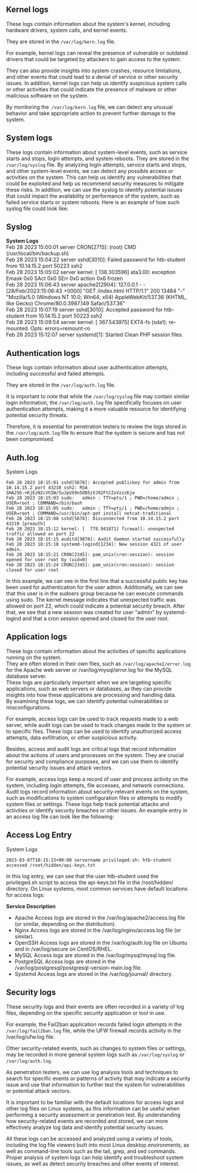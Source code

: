 ## Kernel logs
These logs contain information about the system's kernel, including hardware drivers, system calls, and kernel events.   

They are stored in the ```/var/log/kern.log``` file.  

 For example, kernel logs can reveal the presence of vulnerable or outdated drivers that could be targeted by attackers to gain access to the system. 
 
 They can also provide insights into system crashes, resource limitations, and other events that could lead to a denial of service or other security issues. In addition, kernel logs can help us identify suspicious system calls or other activities that could indicate the presence of malware or other malicious software on the system. 
 
 By monitoring the``` /var/log/kern.log``` file, we can detect any unusual behavior and take appropriate action to prevent further damage to the system.

## System logs
These logs contain information about system-level events, such as service starts and stops, login attempts, and system reboots. They are stored in the ```/var/log/syslog``` file. By analyzing login attempts, service starts and stops, and other system-level events, we can detect any possible access or activities on the system. This can help us identify any vulnerabilities that could be exploited and help us recommend security measures to mitigate these risks. In addition, we can use the syslog to identify potential issues that could impact the availability or performance of the system, such as failed service starts or system reboots. Here is an example of how such syslog file could look like:

## Syslog
**System Logs**     
Feb 28 2023 15:00:01 server CRON[2715]: (root) CMD (/usr/local/bin/backup.sh)    
Feb 28 2023 15:04:22 server sshd[3010]: Failed password for htb-student from 10.14.15.2 port 50223 ssh2    
Feb 28 2023 15:05:02 server kernel: [  138.303596] ata3.00: exception Emask 0x0 SAct 0x0 SErr 0x0 action 0x6 frozen    
Feb 28 2023 15:06:43 server apache2[2904]: 127.0.0.1 - - [28/Feb/2023:15:06:43 +0000] "GET /index.html HTTP/1.1" 200 13484 "-" "Mozilla/5.0 (Windows NT 10.0; Win64; x64) AppleWebKit/537.36 (KHTML, like Gecko) Chrome/80.0.3987.149 Safari/537.36"    
Feb 28 2023 15:07:19 server sshd[3010]: Accepted password for htb-student from 10.14.15.2 port 50223 ssh2    
Feb 28 2023 15:09:54 server kernel: [  367.543975] EXT4-fs (sda1): re-mounted. Opts: errors=remount-ro    
Feb 28 2023 15:12:07 server systemd[1]: Started Clean PHP session files.      

## Authentication logs
These logs contain information about user authentication attempts, including successful and failed attempts.    

They are stored in the ```/var/log/auth.log``` file.    

It is important to note that while the ```/var/log/syslog``` file may contain similar login information, the ```/var/log/auth.log``` file specifically focuses on user authentication attempts, making it a more valuable resource for identifying potential security threats.   

Therefore, it is essential for penetration testers to review the logs stored in the ```/var/log/auth.log``` file to ensure that the system is secure and has not been compromised.

## Auth.log
  System Logs    
```
Feb 28 2023 18:15:01 sshd[5678]: Accepted publickey for admin from 10.14.15.2 port 43210 ssh2: RSA SHA256:+KjEzN2cVhIW/5uJpVX9n5OB5zVJ92FtCZxVzzcKjw    
Feb 28 2023 18:15:03 sudo:   admin : TTY=pts/1 ; PWD=/home/admin ; USER=root ; COMMAND=/bin/bash    
Feb 28 2023 18:15:05 sudo:   admin : TTY=pts/1 ; PWD=/home/admin ; USER=root ; COMMAND=/usr/bin/apt-get install netcat-traditional    
Feb 28 2023 18:15:08 sshd[5678]: Disconnected from 10.14.15.2 port 43210 [preauth]    
Feb 28 2023 18:15:12 kernel: [  778.941871] firewall: unexpected traffic allowed on port 22    
Feb 28 2023 18:15:15 auditd[9876]: Audit daemon started successfully    
Feb 28 2023 18:15:18 systemd-logind[1234]: New session 4321 of user admin.    
Feb 28 2023 18:15:21 CRON[2345]: pam_unix(cron:session): session opened for user root by (uid=0)    
Feb 28 2023 18:15:24 CRON[2345]: pam_unix(cron:session): session closed for user root
```

In this example, we can see in the first line that a successful public key has been used for authentication for the user admin. Additionally, we can see that this user is in the sudoers group because he can execute commands using sudo. The kernel message indicates that unexpected traffic was allowed on port 22, which could indicate a potential security breach. After that, we see that a new session was created for user "admin" by systemd-logind and that a cron session opened and closed for the user root.


## Application logs
These logs contain information about the activities of specific applications running on the system.     
They are often stored in their own files, such as ```/var/log/apache2/error.log``` for the Apache web server or /var/log/mysql/error.log for the MySQL database server.     
These logs are particularly important when we are targeting specific applications, such as web servers or databases, as they can provide insights into how these applications are processing and handling data.     
By examining these logs, we can identify potential vulnerabilities or misconfigurations.    

For example, access logs can be used to track requests made to a web server, while audit logs can be used to track changes made to the system or to specific files. These logs can be used to identify unauthorized access attempts, data exfiltration, or other suspicious activity.

Besides, access and audit logs are critical logs that record information about the actions of users and processes on the system. They are crucial for security and compliance purposes, and we can use them to identify potential security issues and attack vectors.

For example, access logs keep a record of user and process activity on the system, including login attempts, file accesses, and network connections. Audit logs record information about security-relevant events on the system, such as modifications to system configuration files or attempts to modify system files or settings. These logs help track potential attacks and activities or identify security breaches or other issues. An example entry in an access log file can look like the following:

## Access Log Entry
  System Logs
```
2023-03-07T10:15:23+00:00 servername privileged.sh: htb-student accessed /root/hidden/api-keys.txt
```
In this log entry, we can see that the user htb-student used the privileged.sh script to access the api-keys.txt file in the /root/hidden/ directory. On Linux systems, most common services have default locations for access logs:  

**Service	Description**    
- Apache	Access logs are stored in the /var/log/apache2/access.log file (or similar, depending on the distribution).    
- Nginx	Access logs are stored in the /var/log/nginx/access.log file (or similar).    
- OpenSSH	Access logs are stored in the /var/log/auth.log file on Ubuntu and in /var/log/secure on CentOS/RHEL.    
- MySQL	Access logs are stored in the /var/log/mysql/mysql.log file.    
- PostgreSQL	Access logs are stored in the /var/log/postgresql/postgresql-version-main.log file.    
- Systemd	Access logs are stored in the /var/log/journal/ directory.      

## Security logs
These security logs and their events are often recorded in a variety of log files, depending on the specific security application or tool in use.   

For example, the Fail2ban application records failed login attempts in the ```/var/log/fail2ban.log``` file, while the UFW firewall records activity in the /var/log/ufw.log file.   

Other security-related events, such as changes to system files or settings, may be recorded in more general system logs such as ```/var/log/syslog``` or ```/var/log/auth.log```.   

As penetration testers, we can use log analysis tools and techniques to search for specific events or patterns of activity that may indicate a security issue and use that information to further test the system for vulnerabilities or potential attack vectors.

It is important to be familiar with the default locations for access logs and other log files on Linux systems, as this information can be useful when performing a security assessment or penetration test. By understanding how security-related events are recorded and stored, we can more effectively analyze log data and identify potential security issues.

All these logs can be accessed and analyzed using a variety of tools, including the log file viewers built into most Linux desktop environments, as well as command-line tools such as the tail, grep, and sed commands. Proper analysis of system logs can help identify and troubleshoot system issues, as well as detect security breaches and other events of interest.